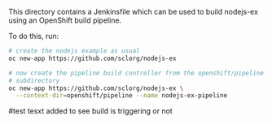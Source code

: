 This directory contains a Jenkinsfile which can be used to build
nodejs-ex using an OpenShift build pipeline.

To do this, run:

```bash
# create the nodejs example as usual
oc new-app https://github.com/sclorg/nodejs-ex

# now create the pipeline build controller from the openshift/pipeline
# subdirectory
oc new-app https://github.com/sclorg/nodejs-ex \
  --context-dir=openshift/pipeline --name nodejs-ex-pipeline
```

#test tesxt added to see build is triggering or not
